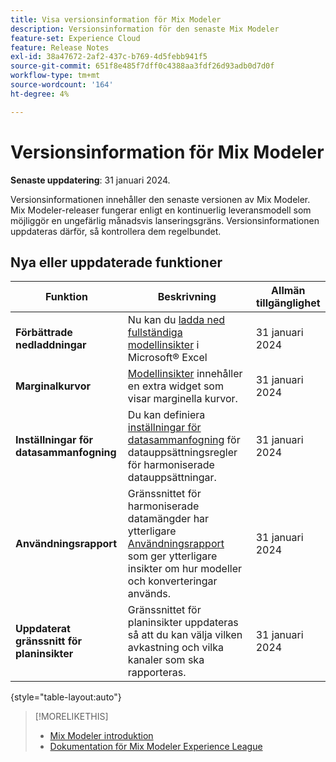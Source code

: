 ```yaml
---
title: Visa versionsinformation för Mix Modeler
description: Versionsinformation för den senaste Mix Modeler
feature-set: Experience Cloud
feature: Release Notes
exl-id: 38a47672-2af2-437c-b769-4d5febb941f5
source-git-commit: 651f8e485f7dff0c4388aa3fdf26d93adb0d7d0f
workflow-type: tm+mt
source-wordcount: '164'
ht-degree: 4%

---
```


# Versionsinformation för Mix Modeler

**Senaste uppdatering**: 31 januari 2024.

Versionsinformationen innehåller den senaste versionen av Mix Modeler. Mix Modeler-releaser fungerar enligt en kontinuerlig leveransmodell som möjliggör en ungefärlig månadsvis lanseringsgräns. Versionsinformationen uppdateras därför, så kontrollera dem regelbundet.


## Nya eller uppdaterade funktioner

| Funktion | Beskrivning | Allmän tillgänglighet |
|---|---|---|
| **Förbättrade nedladdningar** | Nu kan du [ladda ned fullständiga modellinsikter](../models/insights.md) i Microsoft® Excel | 31 januari 2024 |
| **Marginalkurvor** | [Modellinsikter](../models/insights.md) innehåller en extra widget som visar marginella kurvor. | 31 januari 2024 |
| **Inställningar för datasammanfogning** | Du kan definiera [inställningar för datasammanfogning](../harmonize-data/dataset-rules.md#data-merge-preferences) för datauppsättningsregler för harmoniserade datauppsättningar. | 31 januari 2024 |
| **Användningsrapport** | Gränssnittet för harmoniserade datamängder har ytterligare [Användningsrapport](../harmonize-data/usage-report.md) som ger ytterligare insikter om hur modeller och konverteringar används. | 31 januari 2024 |
| **Uppdaterat gränssnitt för planinsikter** | Gränssnittet för planinsikter uppdateras så att du kan välja vilken avkastning och vilka kanaler som ska rapporteras. | 31 januari 2024 |

{style="table-layout:auto"}


>[!MORELIKETHIS]
>
>* [Mix Modeler introduktion](https://business.adobe.com/products/experience-platform/planning-and-measurement.html)
>* [Dokumentation för Mix Modeler Experience League](https://experienceleague.adobe.com/docs/mix-modeler.html?lang=en)
